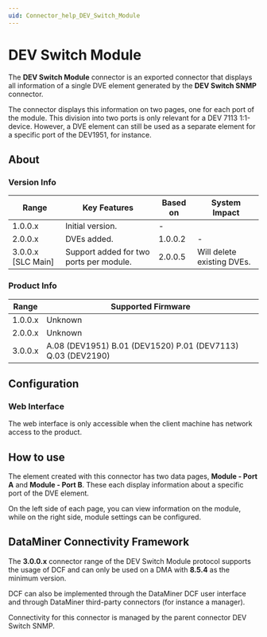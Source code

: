 ```yaml
---
uid: Connector_help_DEV_Switch_Module
---
```


# DEV Switch Module

The **DEV Switch Module** connector is an exported connector that displays all information of a single DVE element generated by the **DEV Switch SNMP** connector.

The connector displays this information on two pages, one for each port of the module. This division into two ports is only relevant for a DEV 7113 1:1-device. However, a DVE element can still be used as a separate element for a specific port of the DEV1951, for instance.

## About

### Version Info

| Range                | Key Features                            | Based on | System Impact              |
|----------------------|-----------------------------------------|----------|----------------------------|
| 1.0.0.x              | Initial version.                        | -        |                            |
| 2.0.0.x              | DVEs added.                             | 1.0.0.2  | -                          |
| 3.0.0.x [SLC Main]   | Support added for two ports per module. | 2.0.0.5  | Will delete existing DVEs. |

### Product Info

| Range     | Supported Firmware                                          |
|-----------|-------------------------------------------------------------|
| 1.0.0.x   | Unknown                                                     |
| 2.0.0.x   | Unknown                                                     |
| 3.0.0.x   | A.08 (DEV1951) B.01 (DEV1520) P.01 (DEV7113) Q.03 (DEV2190) |

## Configuration

### Web Interface

The web interface is only accessible when the client machine has network access to the product.

## How to use

The element created with this connector has two data pages, **Module - Port A** and **Module - Port B**. These each display information about a specific port of the DVE element.

On the left side of each page, you can view information on the module, while on the right side, module settings can be configured.

## DataMiner Connectivity Framework

The **3.0.0.x** connector range of the DEV Switch Module protocol supports the usage of DCF and can only be used on a DMA with **8.5.4** as the minimum version.

DCF can also be implemented through the DataMiner DCF user interface and through DataMiner third-party connectors (for instance a manager).

Connectivity for this connector is managed by the parent connector DEV Switch SNMP.
